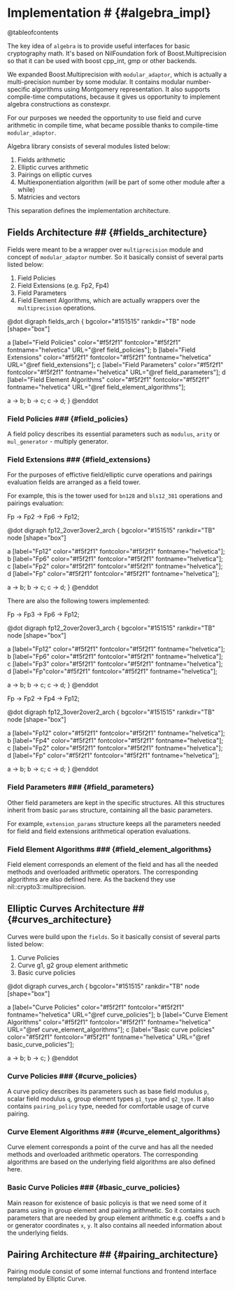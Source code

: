 # Implementation # {#algebra_impl}

@tableofcontents

The key idea of `algebra` is to provide useful interfaces for basic cryptography math. It's based on NilFoundation fork of
Boost.Multiprecision so that it can be used with boost cpp_int, gmp or other backends.

We expanded Boost.Multiprecision with `modular_adaptor`, which is actually a multi-precision number by some modular. It contains 
modular number-specific algorithms using Montgomery representation. It also supports compile-time computations, because it gives 
us opportunity to implement algebra constructions as constexpr.

For our purposes we needed the opportunity to use field and curve arithmetic in compile time, what became possible thanks to 
compile-time `modular_adaptor`.

Algebra library consists of several modules listed below:

1. Fields arithmetic
2. Elliptic curves arithmetic
3. Pairings on elliptic curves
4. Multiexponentiation algorithm (will be part of some other module after a while)
5. Matricies and vectors

This separation defines the implementation architecture.



## Fields Architecture ## {#fields_architecture}

Fields were meant to be a wrapper over `multiprecision` module and concept of `modular_adaptor` number. So it basically consist 
of several parts listed below:

1. Field Policies
2. Field Extensions (e.g. Fp2, Fp4)
3. Field Parameters
4. Field Element Algorithms, which are actually wrappers over the `multiprecision` operations.

@dot
digraph fields_arch {
bgcolor="#151515"
rankdir="TB"
node [shape="box"]

  a [label="Field Policies" color="#f5f2f1" fontcolor="#f5f2f1" fontname="helvetica" URL="@ref field_policies"];
  b [label="Field Extensions" color="#f5f2f1" fontcolor="#f5f2f1" fontname="helvetica" URL="@ref field_extensions"];
  c [label="Field Parameters" color="#f5f2f1" fontcolor="#f5f2f1" fontname="helvetica" URL="@ref field_parameters"];
  d [label="Field Element Algorithms" color="#f5f2f1" fontcolor="#f5f2f1" fontname="helvetica" URL="@ref field_element_algorithms"];
  
  a -> b;
  b -> c;
  c -> d;
}
@enddot

### Field Policies ### {#field_policies}

A field policy describes its essential parameters such as `modulus`, `arity` or `mul_generator` - multiply generator. 

### Field Extensions ### {#field_extensions}

For the purposes of effictive field/elliptic curve operations and pairings evaluation fields are arranged as a field tower.

For example, this is the tower used for `bn128` and `bls12_381` operations and pairings evaluation:

Fp -> Fp2 -> Fp6 -> Fp12;

@dot
digraph fp12_2over3over2_arch {
bgcolor="#151515"
rankdir="TB"
node [shape="box"]

  a [label="Fp12" color="#f5f2f1" fontcolor="#f5f2f1" fontname="helvetica"];
  b [label="Fp6" color="#f5f2f1" fontcolor="#f5f2f1" fontname="helvetica"];
  c [label="Fp2" color="#f5f2f1" fontcolor="#f5f2f1" fontname="helvetica"];
  d [label="Fp" color="#f5f2f1" fontcolor="#f5f2f1" fontname="helvetica"];
  
  a -> b;
  b -> c;
  c -> d;
}
@enddot

There are also the following towers implemented:

Fp -> Fp3 -> Fp6 -> Fp12;

@dot
digraph fp12_2over2over3_arch {
bgcolor="#151515"
rankdir="TB"
node [shape="box"]

  a [label="Fp12" color="#f5f2f1" fontcolor="#f5f2f1" fontname="helvetica"];
  b [label="Fp6" color="#f5f2f1" fontcolor="#f5f2f1" fontname="helvetica"];
  c [label="Fp3" color="#f5f2f1" fontcolor="#f5f2f1" fontname="helvetica"];
  d [label="Fp"color="#f5f2f1" fontcolor="#f5f2f1" fontname="helvetica"];
  
  a -> b;
  b -> c;
  c -> d;
}
@enddot

Fp -> Fp2 -> Fp4 -> Fp12;

@dot
digraph fp12_3over2over2_arch {
bgcolor="#151515"
rankdir="TB"
node [shape="box"]

  a [label="Fp12" color="#f5f2f1" fontcolor="#f5f2f1" fontname="helvetica"];
  b [label="Fp4" color="#f5f2f1" fontcolor="#f5f2f1" fontname="helvetica"];
  c [label="Fp2" color="#f5f2f1" fontcolor="#f5f2f1" fontname="helvetica"];
  d [label="Fp" color="#f5f2f1" fontcolor="#f5f2f1" fontname="helvetica"];
  
  a -> b;
  b -> c;
  c -> d;
}
@enddot

### Field Parameters ### {#field_parameters}

Other field parameters are kept in the specific structures. All this structures inherit from basic `params` structure, containing all the 
basic parameters.

For example, `extension_params` structure keeps all the parameters needed for field and field extensions arithmetical operation evaluations.

### Field Element Algorithms ### {#field_element_algorithms}

Field element corresponds an element of the field and has all the needed methods and overloaded arithmetic operators. The corresponding 
algorithms are also defined here. As the backend they use nil::crypto3::multiprecision.

## Elliptic Curves Architecture ## {#curves_architecture}

Curves were build upon the `fields`. So it basically consist of several parts listed below:

1. Curve Policies
2. Curve g1, g2 group element arithmetic
3. Basic curve policies

@dot
digraph curves_arch {
bgcolor="#151515"
rankdir="TB"
node [shape="box"]

  a [label="Curve Policies" color="#f5f2f1" fontcolor="#f5f2f1" fontname="helvetica" URL="@ref curve_policies"];
  b [label="Curve Element Algorithms" color="#f5f2f1" fontcolor="#f5f2f1" fontname="helvetica" URL="@ref curve_element_algorithms"];
  c [label="Basic curve policies" color="#f5f2f1" fontcolor="#f5f2f1" fontname="helvetica" URL="@ref basic_curve_policies"];
  
  a -> b;
  b -> c;
}
@enddot

### Curve Policies ### {#curve_policies}

A curve policy describes its parameters such as base field modulus `p`, scalar field modulus `q`, group element types `g1_type` and `g2_type`. 
It also contains `pairing_policy` type, needed for comfortable usage of curve pairing.

### Curve Element Algorithms ### {#curve_element_algorithms}

Curve element corresponds a point of the curve and has all the needed methods and overloaded arithmetic operators. The corresponding algorithms
are based on the underlying field algorithms are also defined here.

### Basic Curve Policies ### {#basic_curve_policies}

Main reason for existence of basic policyis is that we need some of it params using in group element and pairing arithmetic. 
So it contains such parameters that are needed by group element arithmetic e.g. coeffs `a` and `b` or generator coordinates `x`, `y`. 
It also contains all needed information about the underlying fields. 

## Pairing Architecture ## {#pairing_architecture}

Pairing module consist of some internal functions and frontend interface templated by Elliptic Curve.
